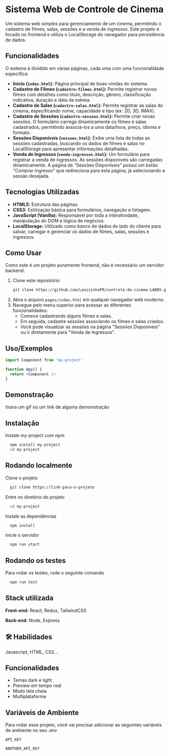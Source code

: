 # Sistema Web de Controle de Cinema

Um sistema web simples para gerenciamento de um cinema, permitindo o cadastro de filmes, salas, sessões e a venda de ingressos. Este projeto é focado no frontend e utiliza o LocalStorage do navegador para persistência de dados.

## Funcionalidades

O sistema é dividido em várias páginas, cada uma com uma funcionalidade específica:

  * **Início (`index.html`):** Página principal de boas-vindas do sistema.
  * **Cadastro de Filmes (`cadastro-filmes.html`):** Permite registrar novos filmes com detalhes como título, descrição, gênero, classificação indicativa, duração e data de estreia.
  * **Cadastro de Salas (`cadastro-salas.html`):** Permite registrar as salas do cinema, especificando nome, capacidade e tipo (ex: 2D, 3D, IMAX).
  * **Cadastro de Sessões (`cadastro-sessoes.html`):** Permite criar novas sessões. O formulário carrega dinamicamente os filmes e salas cadastrados, permitindo associá-los a uma data/hora, preço, idioma e formato.
  * **Sessões Disponíveis (`sessoes.html`):** Exibe uma lista de todas as sessões cadastradas, buscando os dados de filmes e salas no LocalStorage para apresentar informações detalhadas.
  * **Venda de Ingressos (`venda-ingressos.html`):** Um formulário para registrar a venda de ingressos. As sessões disponíveis são carregadas dinamicamente. A página de "Sessões Disponíveis" possui um botão "Comprar Ingresso" que redireciona para esta página, já selecionando a sessão desejada.

## Tecnologias Utilizadas

  * **HTML5:** Estrutura das páginas.
  * **CSS3:** Estilização básica para formulários, navegação e listagem.
  * **JavaScript (Vanilla):** Responsável por toda a interatividade, manipulação do DOM e lógica de negócios.
  * **LocalStorage:** Utilizado como banco de dados do lado do cliente para salvar, carregar e gerenciar os dados de filmes, salas, sessões e ingressos.

## Como Usar

Como este é um projeto puramente frontend, não é necessário um servidor backend.

1.  Clone este repositório:
    ```bash
    git clone https://github.com/LeozzinhoFR/controle-de-cinema-LAB05.git
    ```
2.  Abra o arquivo `pages/index.html` em qualquer navegador web moderno.
3.  Navegue pelo menu superior para acessar as diferentes funcionalidades:
      * Comece cadastrando alguns filmes e salas.
      * Em seguida, cadastre sessões associando os filmes e salas criados.
      * Você pode visualizar as sessões na página "Sessões Disponíveis" ou ir diretamente para "Venda de Ingressos".
## Uso/Exemplos

```javascript
import Component from 'my-project'

function App() {
  return <Component />
}
```


## Demonstração

Insira um gif ou um link de alguma demonstração


## Instalação

Instale my-project com npm

```bash
  npm install my-project
  cd my-project
```
    
## Rodando localmente

Clone o projeto

```bash
  git clone https://link-para-o-projeto
```

Entre no diretório do projeto

```bash
  cd my-project
```

Instale as dependências

```bash
  npm install
```

Inicie o servidor

```bash
  npm run start
```


## Rodando os testes

Para rodar os testes, rode o seguinte comando

```bash
  npm run test
```


## Stack utilizada

**Front-end:** React, Redux, TailwindCSS

**Back-end:** Node, Express




## 🛠 Habilidades
Javascript, HTML, CSS...

## Funcionalidades

- Temas dark e light
- Preview em tempo real
- Modo tela cheia
- Multiplataforma


## Variáveis de Ambiente

Para rodar esse projeto, você vai precisar adicionar as seguintes variáveis de ambiente no seu .env

`API_KEY`

`ANOTHER_API_KEY`



